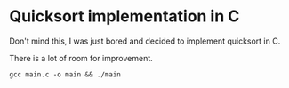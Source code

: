 # Quicksort implementation in C

Don't mind this, I was just bored and decided to implement quicksort in C.

There is a lot of room for improvement.


	gcc main.c -o main && ./main
